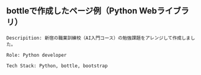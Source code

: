 ## bottleで作成したページ例（Python Webライブラリ）

```
Descripition: 新宿の職業訓練校（AI入門コース）の勉強課題をアレンジして作成しました。

Role: Python developer

Tech Stack: Python, bottle, bootstrap
```

